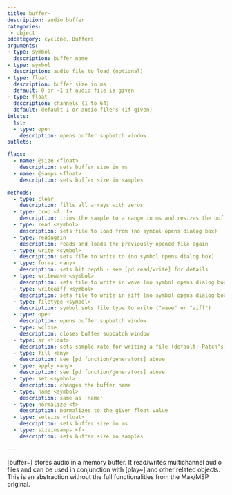 ```yaml
---
title: buffer~
description: audio buffer
categories:
 - object
pdcategory: cyclone, Buffers
arguments:
- type: symbol
  description: buffer name
- type: symbol
  description: audio file to load (optional)
- type: float
  description: buffer size in ms
  default: 0 or -1 if audio file is given
- type: float
  description: channels (1 to 64)
  default: default 1 or audio file's (if given)
inlets:
  1st:
  - type: open
    description: opens buffer supbatch window
outlets:

flags:
  - name: @size <float>
    description: sets buffer size in ms
  - name: @samps <float>
    description: sets buffer size in samples

methods:
  - type: clear
    description: fills all arrays with zeros
  - type: crop <f, f>
    description: trims the sample to a range in ms and resizes the buffer
  - type: read <symbol>
    description: sets file to load from (no symbol opens dialog box)
  - type: readagain
    description: reads and loads the previously opened file again
  - type: write <symbol>
    description: sets file to write to (no symbol opens dialog box)
  - type: format <any>
    description: sets bit depth - see [pd read/write] for details
  - type: writewave <symbol>
    description: sets file to write in wave (no symbol opens dialog box)
  - type: writeaiff <symbol>
    description: sets file to write in aiff (no symbol opens dialog box)
  - type: filetype <symbol>
    description: symbol sets file type to write ("wave" or "aiff")
  - type: open
    description: opens buffer supbatch window
  - type: wclose
    description: closes buffer supbatch window
  - type: sr <float>
    description: sets sample rate for writing a file (default: Patch's)
  - type: fill <any>
    description: see [pd function/generators] above
  - type: apply <any>
    description: see [pd function/generators] above
  - type: set <symbol>
    description: changes the buffer name
  - type: name <symbol>
    description: same as 'name'
  - type: normalize <f>
    description: normalizes to the given float value
  - type: setsize <float>
    description: sets buffer size in ms
  - type: sizeinsamps <f>
    description: sets buffer size in samples

---
```


[buffer~] stores audio in a memory buffer. It read/writes multichannel audio files and can be used in conjunction with [play~] and other related objects. This is an abstraction without the full functionalities from the Max/MSP original.

